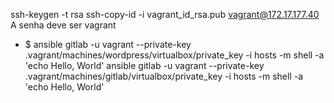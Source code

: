 ssh-keygen -t rsa
ssh-copy-id -i vagrant_id_rsa.pub vagrant@172.17.177.40
A senha deve ser vagrant


* $ 
ansible gitlab -u vagrant --private-key .vagrant/machines/wordpress/virtualbox/private_key -i hosts -m shell -a 'echo Hello, World'
ansible gitlab -u vagrant --private-key .vagrant/machines/gitlab/virtualbox/private_key  -i hosts -m shell -a 'echo Hello, World'

